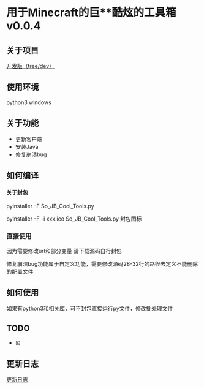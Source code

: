# 用于Minecraft的巨**酷炫的工具箱v0.0.4

## 关于项目

[开发版（tree/dev）](https://github.com/osttsStudio/So_JB_Cool_Tools/tree/dev)

## 使用环境

python3 windows<br>

## 关于功能

* 更新客户端
* 安装Java
* 修复崩溃bug

## 如何编译

#### 关于封包

pyinstaller -F So_JB_Cool_Tools.py

pyinstaller -F -i xxx.ico So_JB_Cool_Tools.py 封包图标

### 直接使用

因为需要修改url和部分变量 请下载源码自行封包

修复崩溃bug功能属于自定义功能，需要修改源码28-32行的路径去定义不能删除的配置文件

## 如何使用

如果有python3和相关库，可不封包直接运行py文件，修改批处理文件

## TODO

- [x] 

## 更新日志

[更新日志](./CHANGELOG.md)

